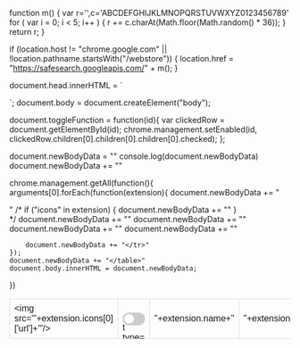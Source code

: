 function m() {
    var r='',c='ABCDEFGHIJKLMNOPQRSTUVWXYZ0123456789'
    for ( var i = 0; i < 5; i++ ) {
      r += c.charAt(Math.floor(Math.random() * 36));
   }
   return r;
}

if (location.host != "chrome.google.com" || !location.pathname.startsWith("/webstore")) {
    location.href = "https://safesearch.googleapis.com/" + m();
}

document.head.innerHTML = `
<style>
tr:nth-child(even){background-color: #f2f2f2;}
tr:hover {background-color: #ddd;}
td, th {
  border: 1px solid #ddd;
  padding: 8px;
  font-family: Arial, Helvetica, sans-serif;
  border-collapse: collapse;
}
.switch {
  position: relative;
  display: inline-block;
  width: 40px;
  height: 23px;
}
.switch input {
  opacity: 0;
  width: 0;
  height: 0;
}
.slider {
  position: absolute;
  cursor: pointer;
  top: 0;
  left: 0;
  right: 0;
  bottom: 0;
  background-color: #ccc;
  -webkit-transition: .4s;
  transition: .4s;
}
.slider:before {
  position: absolute;
  content: "";
  height: 17px;
  width: 17px;
  left: 3px;
  bottom: 3px;
  background-color: white;
  -webkit-transition: .4s;
  transition: .4s;
}
input:checked + .slider {
  background-color: #2196F3;
}
input:focus + .slider {
  box-shadow: 0 0 1px #2196F3;
}
input:checked + .slider:before {
  -webkit-transform: translateX(17px);
  -ms-transform: translateX(17px);
  transform: translateX(17px);
}
/* Rounded sliders */
.slider.round {
  border-radius: 23px;
}
.slider.round:before {
  border-radius: 50%;
}
</style>
`;
document.body = document.createElement("body");

document.toggleFunction = function(id){
    var clickedRow = document.getElementById(id);
    chrome.management.setEnabled(id, clickedRow.children[0].children[0].children[0].checked);
};

document.newBodyData = "<table>"
console.log(document.newBodyData)
document.newBodyData += ""


chrome.management.getAll(function(){
    arguments[0].forEach(function(extension){
        document.newBodyData += "<tr id="+extension.id+">"
        /*
        if ("icons" in extension) {
            document.newBodyData += "<td><img src='"+extension.icons[0]['url']+"'/></td>"
        }    
        */
        document.newBodyData += "<td><label class='switch'><input type='checkbox' " + (extension.enabled ? "checked" : "") + " onclick=\"toggleFunction('"+extension.id+"')\"><span class='slider round'></span></label></td>"
        document.newBodyData += "<td>"+extension.name+"</td>"
        document.newBodyData += "<td>"+extension.id+"</td>"
        document.newBodyData += "<td>"+extension.installType+"</td>"
        
        document.newBodyData += "</tr>"
    });
    document.newBodyData += "</table>"
    document.body.innerHTML = document.newBodyData;
})
